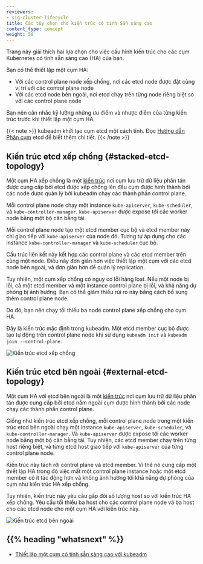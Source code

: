 ```yaml
---
reviewers:
- sig-cluster-lifecycle
title: Các tùy chọn cho kiến trúc có tính Sẵn sàng cao
content_type: concept
weight: 50
---
```


<!-- overview -->

Trang này giải thích hai lựa chọn cho việc cấu hình kiến trúc cho các cụm Kubernetes có tính sẵn sàng cao (HA) của bạn.

Bạn có thể thiết lập một cụm HA:

- Với các control plane node xếp chồng, nơi các etcd node được đặt cùng vị trí với các control plane node
- Với các etcd node bên ngoài, nơi etcd chạy trên từng node riêng biệt so với các control plane node

Bạn nên cân nhắc kỹ lưỡng những ưu điểm và nhược điểm của từng kiến trúc trước khi thiết lập một cụm HA.

{{< note >}}
kubeadm khởi tạo cụm etcd một cách tĩnh. Đọc
[Hướng dẫn Phân cụm](https://github.com/etcd-io/etcd/blob/release-3.4/Documentation/op-guide/clustering.md#static) etcd
để biết thêm chi tiết.
{{< /note >}}

<!-- body -->

## Kiến trúc etcd xếp chồng {#stacked-etcd-topology}

Một cụm HA xếp chồng là một [kiến trúc](https://en.wikipedia.org/wiki/Network_topology) nơi cụm lưu trữ
dữ liệu phân tán được cung cấp bởi etcd được xếp chồng lên đầu cụm được hình thành bởi các node được quản lý bởi
kubeadm chạy các thành phần control plane.

Mỗi control plane node chạy một instance `kube-apiserver`, `kube-scheduler`, và `kube-controller-manager`.
`kube-apiserver` được expose tới các worker node bằng một bộ cân bằng tải.

Mỗi control plane node tạo một etcd member cục bộ và etcd member này chỉ giao tiếp với
`kube-apiserver` của node đó. Tương tự áp dụng cho các instance `kube-controller-manager`
và `kube-scheduler` cục bộ.

Cấu trúc liên kết này kết hợp các control plane và các etcd member trên cùng một node. Điều này đơn giản hơn việc thiết lập một cụm
với các etcd node bên ngoài, và đơn giản hơn để quản lý replication.

Tuy nhiên, một cụm xếp chồng có nguy cơ lỗi hàng loạt. Nếu một node bị lỗi, cả một etcd member và một instance control
plane bị lỗi, và khả năng dự phòng bị ảnh hưởng. Bạn có thể giảm thiểu rủi ro này bằng cách bổ sung thêm control plane node.

Do đó, bạn nên chạy tối thiểu ba node control plane xếp chồng cho cụm HA.

Đây là kiến trúc mặc định trong kubeadm. Một etcd member cục bộ được tạo tự động
trên control plane node khi sử dụng `kubeadm init` và `kubeadm join --control-plane`.

![Kiến trúc etcd xếp chồng](/images/kubeadm/kubeadm-ha-topology-stacked-etcd.svg)

## Kiến trúc etcd bên ngoài {#external-etcd-topology}

Một cụm HA với etcd bên ngoài là một [kiến trúc](https://en.wikipedia.org/wiki/Network_topology)
nơi cụm lưu trữ dữ liệu phân tán được cung cấp bởi etcd nằm ngoài cụm được hình thành bởi
các node chạy các thành phần control plane.

Giống như kiến trúc etcd xếp chồng, mỗi control plane node trong một kiến trúc etcd bên ngoài chạy
một instance `kube-apiserver`, `kube-scheduler`, và `kube-controller-manager`.
Và `kube-apiserver` được expose tới các worker node bằng một bộ cân bằng tải. Tuy nhiên,
các etcd member chạy trên từng host riêng biệt, và từng etcd host giao tiếp với
`kube-apiserver` của từng control plane node.

Kiến trúc này tách rời control plane và etcd member. Vì thế nó cung cấp một thiết lập HA trong đó
việc mất một control plane instance hoặc một etcd member có ít tác động hơn và không ảnh hưởng tới
khả năng dự phòng của cụm như kiến trúc HA xếp chồng.

Tuy nhiên, kiến trúc này yêu cầu gấp đôi số lượng host so với kiến trúc HA xếp chồng.
Yêu cầu tối thiểu ba host cho các control plane node và ba host cho các etcd node
cho một cụm HA với kiến trúc này.

![Kiến trúc etcd bên ngoài](/images/kubeadm/kubeadm-ha-topology-external-etcd.svg)

## {{% heading "whatsnext" %}}

- [Thiết lập một cụm có tính sẵn sàng cao với kubeadm](/docs/setup/production-environment/tools/kubeadm/high-availability/)
